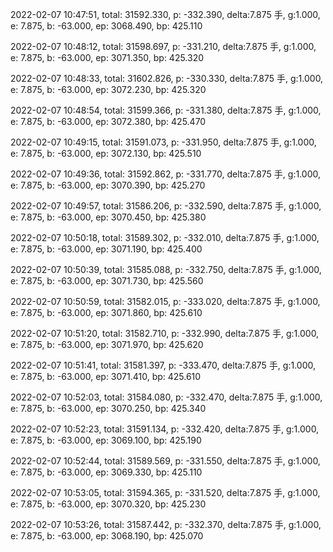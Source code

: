 2022-02-07 10:47:51, total: 31592.330, p: -332.390, delta:7.875 手, g:1.000, e: 7.875, b: -63.000, ep: 3068.490, bp: 425.110

2022-02-07 10:48:12, total: 31598.697, p: -331.210, delta:7.875 手, g:1.000, e: 7.875, b: -63.000, ep: 3071.350, bp: 425.320

2022-02-07 10:48:33, total: 31602.826, p: -330.330, delta:7.875 手, g:1.000, e: 7.875, b: -63.000, ep: 3072.230, bp: 425.320

2022-02-07 10:48:54, total: 31599.366, p: -331.380, delta:7.875 手, g:1.000, e: 7.875, b: -63.000, ep: 3072.380, bp: 425.470

2022-02-07 10:49:15, total: 31591.073, p: -331.950, delta:7.875 手, g:1.000, e: 7.875, b: -63.000, ep: 3072.130, bp: 425.510

2022-02-07 10:49:36, total: 31592.862, p: -331.770, delta:7.875 手, g:1.000, e: 7.875, b: -63.000, ep: 3070.390, bp: 425.270

2022-02-07 10:49:57, total: 31586.206, p: -332.590, delta:7.875 手, g:1.000, e: 7.875, b: -63.000, ep: 3070.450, bp: 425.380

2022-02-07 10:50:18, total: 31589.302, p: -332.010, delta:7.875 手, g:1.000, e: 7.875, b: -63.000, ep: 3071.190, bp: 425.400

2022-02-07 10:50:39, total: 31585.088, p: -332.750, delta:7.875 手, g:1.000, e: 7.875, b: -63.000, ep: 3071.730, bp: 425.560

2022-02-07 10:50:59, total: 31582.015, p: -333.020, delta:7.875 手, g:1.000, e: 7.875, b: -63.000, ep: 3071.860, bp: 425.610

2022-02-07 10:51:20, total: 31582.710, p: -332.990, delta:7.875 手, g:1.000, e: 7.875, b: -63.000, ep: 3071.970, bp: 425.620

2022-02-07 10:51:41, total: 31581.397, p: -333.470, delta:7.875 手, g:1.000, e: 7.875, b: -63.000, ep: 3071.410, bp: 425.610

2022-02-07 10:52:03, total: 31584.080, p: -332.470, delta:7.875 手, g:1.000, e: 7.875, b: -63.000, ep: 3070.250, bp: 425.340

2022-02-07 10:52:23, total: 31591.134, p: -332.420, delta:7.875 手, g:1.000, e: 7.875, b: -63.000, ep: 3069.100, bp: 425.190

2022-02-07 10:52:44, total: 31589.569, p: -331.550, delta:7.875 手, g:1.000, e: 7.875, b: -63.000, ep: 3069.330, bp: 425.110

2022-02-07 10:53:05, total: 31594.365, p: -331.520, delta:7.875 手, g:1.000, e: 7.875, b: -63.000, ep: 3070.320, bp: 425.230

2022-02-07 10:53:26, total: 31587.442, p: -332.370, delta:7.875 手, g:1.000, e: 7.875, b: -63.000, ep: 3068.190, bp: 425.070